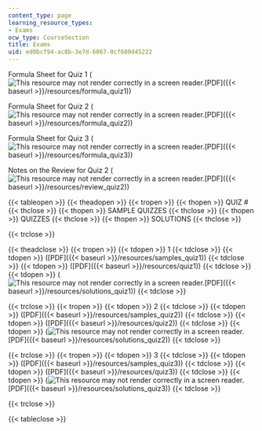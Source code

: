 ```yaml
---
content_type: page
learning_resource_types:
- Exams
ocw_type: CourseSection
title: Exams
uid: ed0bcf94-ac8b-3e7d-6067-0cf680d45222
---
```


Formula Sheet for Quiz 1 (![This resource may not render correctly in a screen reader.](/images/inacessible.gif)[PDF]({{< baseurl >}}/resources/formula_quiz1))

Formula Sheet for Quiz 2 (![This resource may not render correctly in a screen reader.](/images/inacessible.gif)[PDF]({{< baseurl >}}/resources/formula_quiz2))

Formula Sheet for Quiz 3 (![This resource may not render correctly in a screen reader.](/images/inacessible.gif)[PDF]({{< baseurl >}}/resources/formula_quiz3))

Notes on the Review for Quiz 2 (![This resource may not render correctly in a screen reader.](/images/inacessible.gif)[PDF]({{< baseurl >}}/resources/review_quiz2))

{{< tableopen >}}
{{< theadopen >}}
{{< tropen >}}
{{< thopen >}}
QUIZ #
{{< thclose >}}
{{< thopen >}}
SAMPLE QUIZZES
{{< thclose >}}
{{< thopen >}}
QUIZZES
{{< thclose >}}
{{< thopen >}}
SOLUTIONS
{{< thclose >}}

{{< trclose >}}

{{< theadclose >}}
{{< tropen >}}
{{< tdopen >}}
1
{{< tdclose >}}
{{< tdopen >}}
([PDF]({{< baseurl >}}/resources/samples_quiz1))
{{< tdclose >}}
{{< tdopen >}}
([PDF]({{< baseurl >}}/resources/quiz1))
{{< tdclose >}}
{{< tdopen >}}
(![This resource may not render correctly in a screen reader.](/images/inacessible.gif)[PDF]({{< baseurl >}}/resources/solutions_quiz1))
{{< tdclose >}}

{{< trclose >}}
{{< tropen >}}
{{< tdopen >}}
2
{{< tdclose >}}
{{< tdopen >}}
([PDF]({{< baseurl >}}/resources/samples_quiz2))
{{< tdclose >}}
{{< tdopen >}}
([PDF]({{< baseurl >}}/resources/quiz2))
{{< tdclose >}}
{{< tdopen >}}
(![This resource may not render correctly in a screen reader.](/images/inacessible.gif)[PDF]({{< baseurl >}}/resources/solutions_quiz2))
{{< tdclose >}}

{{< trclose >}}
{{< tropen >}}
{{< tdopen >}}
3
{{< tdclose >}}
{{< tdopen >}}
([PDF]({{< baseurl >}}/resources/samples_quiz3))
{{< tdclose >}}
{{< tdopen >}}
([PDF]({{< baseurl >}}/resources/quiz3))
{{< tdclose >}}
{{< tdopen >}}
(![This resource may not render correctly in a screen reader.](/images/inacessible.gif)[PDF]({{< baseurl >}}/resources/solutions_quiz3))
{{< tdclose >}}

{{< trclose >}}

{{< tableclose >}}